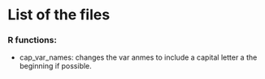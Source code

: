 # List of the files


### R functions:

- cap_var_names: changes the var anmes to include a capital letter a the beginning if possible.
